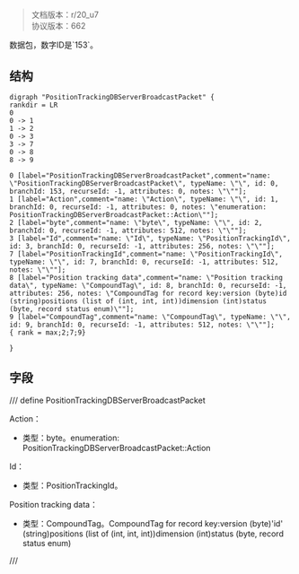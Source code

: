 # <!-- md:samp PositionTrackingDBServerBroadcastPacket -->

> 文档版本：r/20_u7<br/>协议版本：662

<!-- md:samp PositionTrackingDBServerBroadcastPacket -->数据包，数字ID是`153`。

## 结构

```viz
digraph "PositionTrackingDBServerBroadcastPacket" {
rankdir = LR
0
0 -> 1
1 -> 2
0 -> 3
3 -> 7
0 -> 8
8 -> 9

0 [label="PositionTrackingDBServerBroadcastPacket",comment="name: \"PositionTrackingDBServerBroadcastPacket\", typeName: \"\", id: 0, branchId: 153, recurseId: -1, attributes: 0, notes: \"\""];
1 [label="Action",comment="name: \"Action\", typeName: \"\", id: 1, branchId: 0, recurseId: -1, attributes: 0, notes: \"enumeration: PositionTrackingDBServerBroadcastPacket::Action\""];
2 [label="byte",comment="name: \"byte\", typeName: \"\", id: 2, branchId: 0, recurseId: -1, attributes: 512, notes: \"\""];
3 [label="Id",comment="name: \"Id\", typeName: \"PositionTrackingId\", id: 3, branchId: 0, recurseId: -1, attributes: 256, notes: \"\""];
7 [label="PositionTrackingId",comment="name: \"PositionTrackingId\", typeName: \"\", id: 7, branchId: 0, recurseId: -1, attributes: 512, notes: \"\""];
8 [label="Position tracking data",comment="name: \"Position tracking data\", typeName: \"CompoundTag\", id: 8, branchId: 0, recurseId: -1, attributes: 256, notes: \"CompoundTag for record key:version (byte)id (string)positions (list of (int, int, int))dimension (int)status (byte, record status enum)\""];
9 [label="CompoundTag",comment="name: \"CompoundTag\", typeName: \"\", id: 9, branchId: 0, recurseId: -1, attributes: 512, notes: \"\""];
{ rank = max;2;7;9}

}

```

## 字段

/// define
PositionTrackingDBServerBroadcastPacket

Action：<!-- md:samp byte -->

- 类型：byte。enumeration: PositionTrackingDBServerBroadcastPacket::Action

Id：[<!-- md:samp PositionTrackingId -->](../types/positiontrackingid.md)

- 类型：PositionTrackingId。

Position tracking data：[<!-- md:samp CompoundTag -->](../types/compoundtag.md)

- 类型：CompoundTag。CompoundTag for record key:version (byte)'id' (string)positions (list of (int, int, int))dimension (int)status (byte, record status enum)


///
